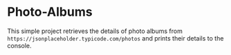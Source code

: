 # Photo-Albums

This simple project retrieves the details of photo albums from `https://jsonplaceholder.typicode.com/photos` and prints their details to the console.
